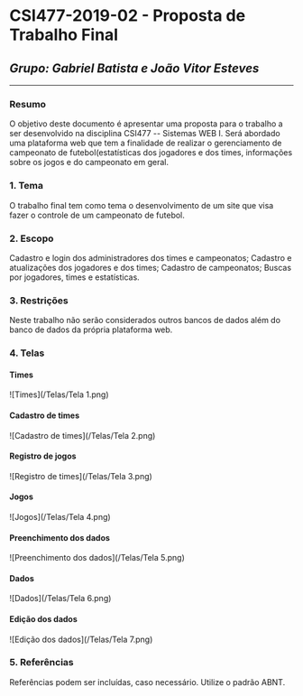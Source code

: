 # **CSI477-2019-02 - Proposta de Trabalho Final**
## *Grupo: Gabriel Batista e João Vitor Esteves*

--------------

<!-- Descrever um resumo sobre o trabalho. -->

### Resumo

  O objetivo deste documento é apresentar uma proposta para o trabalho a ser desenvolvido na disciplina CSI477 -- Sistemas WEB I. Será abordado uma plataforma web que tem a finalidade de realizar o gerenciamento de campeonato de futebol(estatísticas dos jogadores e dos times, informações sobre os jogos e do campeonato em geral.

<!-- Apresentar o tema. -->
### 1. Tema

  O trabalho final tem como tema o desenvolvimento de um site que visa fazer o controle de um campeonato de futebol.

<!-- Descrever e limitar o escopo da aplicação. -->
### 2. Escopo
  
  Cadastro e login dos administradores dos times e campeonatos;	
  Cadastro e atualizações dos jogadores e dos times;
  Cadastro de campeonatos;
  Buscas por jogadores, times e estatísticas.

<!-- Apresentar restrições de funcionalidades e de escopo. -->
### 3. Restrições

  Neste trabalho não serão considerados outros bancos de dados além do banco de dados da própria plataforma web.

<!-- Construir alguns protótipos para a aplicação, disponibilizá-los no Github e descrever o que foi considerado. //-->
### 4. Telas

  #### Times
  ![Times](/Telas/Tela 1.png)

  #### Cadastro de times
  ![Cadastro de times](/Telas/Tela 2.png)

  #### Registro de jogos
  ![Registro de times](/Telas/Tela 3.png)

  #### Jogos
  ![Jogos](/Telas/Tela 4.png)

  #### Preenchimento dos dados
  ![Preenchimento dos dados](/Telas/Tela 5.png)

  #### Dados
  ![Dados](/Telas/Tela 6.png)

  #### Edição dos dados
  ![Edição dos dados](/Telas/Tela 7.png)

### 5. Referências

  Referências podem ser incluídas, caso necessário. Utilize o padrão ABNT.